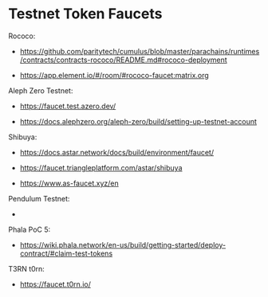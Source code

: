 # Testnet Token Faucets

Rococo:

- https://github.com/paritytech/cumulus/blob/master/parachains/runtimes/contracts/contracts-rococo/README.md#rococo-deployment

- https://app.element.io/#/room/#rococo-faucet:matrix.org

Aleph Zero Testnet:

- https://faucet.test.azero.dev/

- https://docs.alephzero.org/aleph-zero/build/setting-up-testnet-account

Shibuya:

- https://docs.astar.network/docs/build/environment/faucet/

- https://faucet.triangleplatform.com/astar/shibuya

- https://www.as-faucet.xyz/en

Pendulum Testnet:

-

Phala PoC 5:

- https://wiki.phala.network/en-us/build/getting-started/deploy-contract/#claim-test-tokens

T3RN t0rn:

- https://faucet.t0rn.io/
